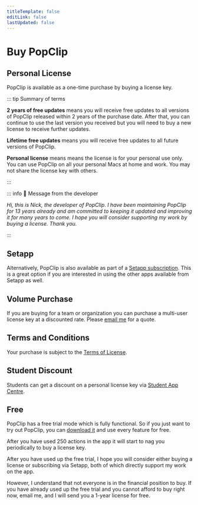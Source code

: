 ```yaml
---
titleTemplate: false
editLink: false
lastUpdated: false
---
```


<script setup>
import Buy from '/src/Buy.vue'
import Setapp from '/src/Setapp.vue'
</script>

# Buy PopClip

## Personal License

PopClip is available as a one-time purchase by buying a license key.

<Buy />

::: tip Summary of terms

**2 years of free updates** means you will receive free updates to all versions
of PopClip released within 2 years of the purchase date. After that, you can
continue to use the last version you received but you will need to buy a new
license to receive further updates.

**Lifetime free updates** means you will receive free updates to all future
versions of PopClip.

**Personal license** means means the license is for your personal use only. You
can use PopClip on all your personal Macs at home and work. You may not share
the license key with others.

:::

::: info 📝 Message from the developer

_Hi, this is Nick, the developer of PopClip. I have been maintaining PopClip for
13 years already and am committed to keeping it updated and improving it for
many years to come. I hope you will consider supporting my work by buying a
license. Thank you._

:::

## Setapp

Alternatively, PopClip is also available as part of a
[Setapp subscription](https://go.setapp.com/stp304?refAppId=159&refVendorId=92).
This is a great option if you are interested in using the other apps available
from Setapp as well.

<Setapp />

## Volume Purchase

If you are buying for a team or organization you can purchase a multi-user
license key at a discounted rate. Please [email me](/support) for a quote.

## Terms and Conditions

Your purchase is subject to the [Terms of License](/terms).

## Student Discount

Students can get a discount on a personal license key via
[Student App Centre](https://studentappcentre.com/app/popclip).

## Free

PopClip has a free trial mode which is fully functional. So if you just want to
try out PopClip, you can [download it](/download) and use every feature for
free.

After you have used 250 actions in the app it will start to nag you periodically
to buy a license key.

After you have used up the free trial, I hope you will consider either buying a
license or subscribing via Setapp, both of which directly support my work on the
app.

However, I understand that not everyone is in the financial position to buy. If
you have already used up the free trial and you cannot afford to buy right now,
email me, and I will send you a 1-year license for free.
